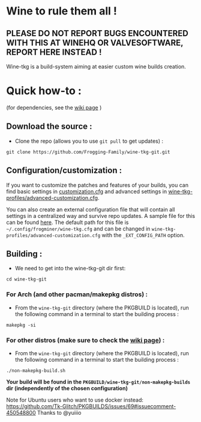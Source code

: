 # Wine to rule them all !

## PLEASE DO NOT REPORT BUGS ENCOUNTERED WITH THIS AT WINEHQ OR VALVESOFTWARE, REPORT HERE INSTEAD !

Wine-tkg is a build-system aiming at easier custom wine builds creation.


# Quick how-to :

(for dependencies, see the [wiki page](https://github.com/Tk-Glitch/PKGBUILDS/wiki/wine-tkg-git) )


## Download the source :

 * Clone the repo (allows you to use `git pull` to get updates) :
```
git clone https://github.com/Frogging-Family/wine-tkg-git.git
```

## Configuration/customization :

If you want to customize the patches and features of your builds, you can find basic settings in [customization.cfg](https://github.com/Frogging-Family/wine-tkg-git/blob/master/wine-tkg-git/customization.cfg) and advanced settings in [wine-tkg-profiles/advanced-customization.cfg](https://github.com/Frogging-Family/wine-tkg-git/blob/master/wine-tkg-git/wine-tkg-profiles/advanced-customization.cfg).

You can also create an external configuration file that will contain all settings in a centralized way and survive repo updates. A sample file for this can be found [here](https://github.com/Frogging-Family/wine-tkg-git/blob/master/wine-tkg-git/wine-tkg-profiles/sample-external-config.cfg). The default path for this file is `~/.config/frogminer/wine-tkg.cfg` and can be changed in `wine-tkg-profiles/advanced-customization.cfg` with the `_EXT_CONFIG_PATH` option.


## Building :

 * We need to get into the wine-tkg-git dir first:
```
cd wine-tkg-git
```

### For Arch (and other pacman/makepkg distros) :

 * From the `wine-tkg-git` directory (where the PKGBUILD is located), run the following command in a terminal to start the building process :
```
makepkg -si
```

### For other distros (make sure to check the [wiki page](https://github.com/Tk-Glitch/PKGBUILDS/wiki/wine-tkg-git)) :

 * From the `wine-tkg-git` directory (where the PKGBUILD is located), run the following command in a terminal to start the building process :
```
./non-makepkg-build.sh
```
**Your build will be found in the `PKGBUILD/wine-tkg-git/non-makepkg-builds` dir (independently of the chosen configuration)**


Note for Ubuntu users who want to use docker instead: https://github.com/Tk-Glitch/PKGBUILDS/issues/69#issuecomment-450548800 Thanks to @yuiiio

